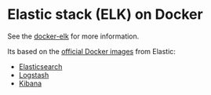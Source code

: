 # Elastic stack (ELK) on Docker

See the [docker-elk](https://github.com/deviantony/docker-elk) for more information.

Its based on the [official Docker images][elastic-docker] from Elastic:

- [Elasticsearch](https://github.com/elastic/elasticsearch/tree/main/distribution/docker)
- [Logstash](https://github.com/elastic/logstash/tree/main/docker)
- [Kibana](https://github.com/elastic/kibana/tree/main/src/dev/build/tasks/os_packages/docker_generator)


[elastic-docker]: https://www.docker.elastic.co/
